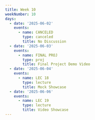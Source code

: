 ```yaml
---
title: Week 10
weekNumber: 10
days:
  - date: '2025-06-02'
    events:
      - name: CANCELED
        type: canceled
        title: No Discussion
  - date: '2025-06-03'
    events:
      - name: FINAL PROJ
        type: proj
        title: Final Project Demo Video
  - date: '2025-06-04'
    events:
      - name: LEC 18
        type: lecture
        title: Mock Showcase
  - date: '2025-06-06'
    events:
      - name: LEC 19
        type: lecture
        title: Video Showcase
---
```

